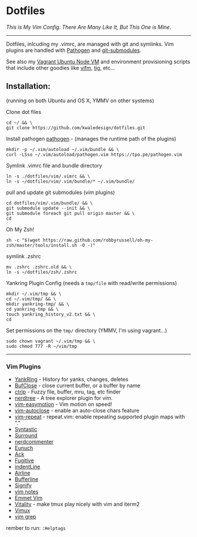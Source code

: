 # Dotfiles

*This is My Vim Config.  There Are Many Like It, But This One is Mine.*

---

Dotfiles, inlcuding my .vimrc, are managed with git and symlinks. Vim plugins are handled with [Pathogen](https://github.com/tpope/vim-pathogen) and [git-submodules](http://git-scm.com/docs/git-submodule).

See also my [Vagrant Ubuntu Node VM](https://github.com/kwaledesign/vagrant_ubuntu_node_vm) and environment provisioning scripts that include other goodies like [vifm](http://vifm.info/), [tig](http://jonas.nitro.dk/tig/), etc...

## Installation:
(running on both Ubuntu and OS X, YMMV on other systems)

Clone dot files
```
cd ~/ && \
git clone https://github.com/kwaledesign/dotfiles.git
```

Install pathogen [pathogen](https://github.com/tpope/vim-pathogen) - (manages the runtime path of the plugins)
```
mkdir -p ~/.vim/autoload ~/.vim/bundle && \
curl -LSso ~/.vim/autoload/pathogen.vim https://tpo.pe/pathogen.vim
```

Symlink .vimrc file and bundle directory
```
ln -s ./dotfiles/vim/.vimrc && \
ln -s ~/dotfiles/vim/.vim/bundle/* ~/.vim/bundle/
```

pull and update git submodules (vim plugins)
```
cd dotfiles/vim/.vim/bundle/ && \
git submodule update --init && \
git submodule foreach git pull origin master && \
cd
```

Oh My Zsh!
```
sh -c "$(wget https://raw.github.com/robbyrussell/oh-my-zsh/master/tools/install.sh -O -)"
```
symlink .zshrc
```
mv .zshrc .zshrc.old && \
ln -s ~/dotfiles/zsh/.zshrc
```

Yankring Plugin Config (needs a `tmp/file` with read/write permissions)
```
mkdir ~/.vim/tmp && \
cd ~/.vim/tmp/ && \
mkdir yankring-tmp/ && \
cd yankring-tmp && \
touch yankring_history_v2.txt && \
cd
```
Set permissions on the `tmp/` directory (YMMV, I'm using vagrant...)
```
sudo chown vagrant ~/.vim/tmp && \
sudo chmod 777 -R ~/vim/tmp
```

---

### Vim Plugins 

* [YankRing](https://github.com/vim-scripts/YankRing.vim) - History for yanks, changes, deletes
* [BufClose](https://github.com/vim-scripts/BufClose.vim) - close current
  buffer, or a buffer by name
* [ctrlp](https://github.com/kien/ctrlp.vim) - Fuzzy file, buffer, mru, tag, etc finder
* [nerdtree](https://github.com/scrooloose/nerdtree) - A tree explorer plugin for vim.
* [vim-easymotion](https://github.com/Lokaltog/vim-easymotion) - Vim motion
  on speed!
* [vim-autoclose](https://github.com/Townk/vim-autoclose) - enable an
  auto-close chars feature
* [vim-repeat](https://github.com/tpope/vim-repeat) - repeat.vim: enable repeating supported plugin maps with "."
* [Syntastic](http://github.com/scrooloose/syntastic)
* [Surround](http://github.com/tpope/vim-surround)
* [nerdcommenter](https://github.com/scrooloose/nerdcommenter)
* [Eunuch](http://github.com/tpope/vim-eunuch)
* [Ack](http://github.com/mileszs/ack.vim)
* [Fugitive](http://github.com/tpope/vim-fugitive)
* [indentLine](http://github.com/Yggdroot/indentLine)
* [Airline](http://github.com/bling/vim-airline)
* [Bufferline](http://github.com/bling/vim-bufferline)
* [Signify](http://github.com/mhinz/vim-signify)
* [vim notes](https://github.com/xolox/vim-notes)
* [Emmet Vim](https://github.com/mattn/emmet-vim/)
* [Vitality](http://github.com/sjl/vitality.vim) - make tmux play nicely with vim and iterm2
* [Vimux](https://github.com/benmills/vimux)
* [vim grep](https://github.com/vim-scripts/grep.vim) 

rember to run: `:Helptags`

